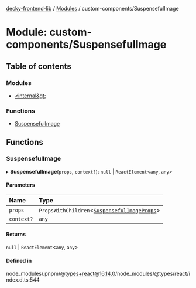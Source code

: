 [decky-frontend-lib](../README.md) / [Modules](../modules.md) / custom-components/SuspensefulImage

# Module: custom-components/SuspensefulImage

## Table of contents

### Modules

- [&lt;internal\&gt;](custom_components_SuspensefulImage._internal_.md)

### Functions

- [SuspensefulImage](custom_components_SuspensefulImage.md#suspensefulimage)

## Functions

### SuspensefulImage

▸ **SuspensefulImage**(`props`, `context?`): ``null`` \| `ReactElement`<`any`, `any`\>

#### Parameters

| Name | Type |
| :------ | :------ |
| `props` | `PropsWithChildren`<[`SuspensefulImageProps`](../interfaces/custom_components_SuspensefulImage._internal_.SuspensefulImageProps.md)\> |
| `context?` | `any` |

#### Returns

``null`` \| `ReactElement`<`any`, `any`\>

#### Defined in

node_modules/.pnpm/@types+react@16.14.0/node_modules/@types/react/index.d.ts:544
